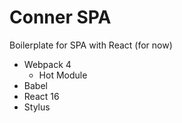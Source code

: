 # Conner SPA

Boilerplate for SPA with React (for now)

- Webpack 4
    - Hot Module
- Babel
- React 16
- Stylus